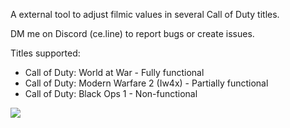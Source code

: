 A external tool to adjust filmic values in several Call of Duty titles.

DM me on Discord (ce.line) to report bugs or create issues.



Titles supported:

- Call of Duty: World at War - Fully functional
- Call of Duty: Modern Warfare 2 (Iw4x) - Partially functional
- Call of Duty: Black Ops 1 - Non-functional

 <img src="https://i.imgur.com/3ezWZkR.gif"/>
